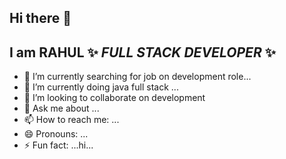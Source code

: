 ## Hi there 👋


## **I am RAHUL** ✨ _FULL STACK DEVELOPER_ ✨


- 🔭 I’m currently searching for job on development role...
- 🌱 I’m currently doing java full stack ...
- 👯 I’m looking to collaborate on development
- 💬 Ask me about ...
- 📫 How to reach me: ...
- 😄 Pronouns: ...
- ⚡ Fun fact: ...hi...

